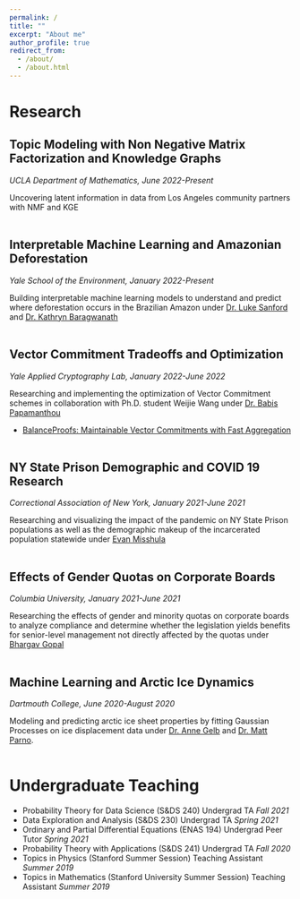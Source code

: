 ```yaml
---
permalink: /
title: ""
excerpt: "About me"
author_profile: true
redirect_from: 
  - /about/
  - /about.html
---
```



Research
======

## Topic Modeling with Non Negative Matrix Factorization and Knowledge Graphs
*UCLA Department of Mathematics, June 2022-Present*

Uncovering latent information in data from Los Angeles community partners with NMF and KGE
<br/><br/>

## Interpretable Machine Learning and Amazonian Deforestation
*Yale School of the Environment, January 2022-Present*

Building interpretable machine learning models to understand and predict where deforestation occurs in the Brazilian Amazon under [Dr. Luke Sanford](https://lcsanford.github.io) and [Dr. Kathryn Baragwanath](https://kathrynbaragwanath.com)
<br/><br/>

## Vector Commitment Tradeoffs and Optimization  
 *Yale Applied Cryptography Lab, January 2022-June 2022*

Researching and implementing the optimization of Vector Commitment schemes in collaboration with Ph.D. student Weijie Wang under [Dr. Babis Papamanthou](https://www.cs.yale.edu/homes/cpap/) 
- [BalanceProofs: Maintainable Vector Commitments with Fast Aggregation](https://eprint.iacr.org/2022/864)
<br/><br/>

## NY State Prison Demographic and COVID 19 Research
*Correctional Association of New York, January 2021-June 2021*

Researching and visualizing the impact of the pandemic on NY State Prison populations as well as the demographic makeup of the incarcerated population statewide under [Evan Misshula](https://misshula.org/pages/academic.html) 
<br/><br/>

## Effects of Gender Quotas on Corporate Boards  
 *Columbia University, January 2021-June 2021*

Researching the effects of gender and minority quotas on corporate boards to analyze compliance and determine whether
the legislation yields benefits for senior-level management not directly affected by the quotas under [Bhargav Gopal](https://econ.columbia.edu/econpeople/bhargav-gopal/)
<br/><br/>

## Machine Learning and Arctic Ice Dynamics 
*Dartmouth College, June 2020-August 2020*

Modeling and predicting arctic ice sheet properties by fitting Gaussian Processes on ice displacement data under [Dr. Anne Gelb](https://math.dartmouth.edu/~annegelb/) and [Dr. Matt Parno](https://www.linkedin.com/in/mparno/). 
<br/><br/>


Undergraduate Teaching
======
- Probability Theory for Data Science (S&DS 240) Undergrad TA *Fall 2021*
- Data Exploration and Analysis (S&DS 230) Undergrad TA *Spring 2021*
- Ordinary and Partial Differential Equations (ENAS 194) Undergrad Peer Tutor *Spring 2021*
- Probability Theory with Applications (S&DS 241) Undergrad TA *Fall 2020*
- Topics in Physics (Stanford Summer Session) Teaching Assistant *Summer 2019*
- Topics in Mathematics (Stanford University Summer Session) Teaching Assistant *Summer 2019*



